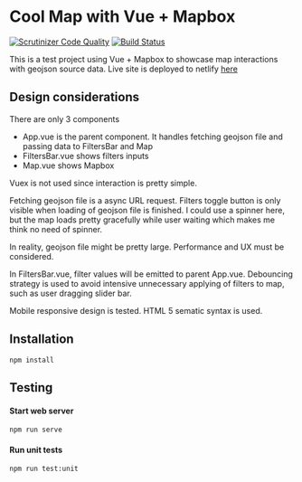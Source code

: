 # Cool Map with Vue + Mapbox
[![Scrutinizer Code Quality](https://scrutinizer-ci.com/g/xwan510/fe-test/badges/quality-score.png?b=master)](https://scrutinizer-ci.com/g/xwan510/fe-test/?branch=master)
[![Build Status](https://scrutinizer-ci.com/g/xwan510/fe-test/badges/build.png?b=master)](https://scrutinizer-ci.com/g/xwan510/fe-test/build-status/master)

This is a test project using Vue + Mapbox to showcase map interactions with geojson source data.
Live site is deployed to netlify [here](https://5ec66560cc94270006009900--serene-shirley-97e865.netlify.app/)

## Design considerations

There are only 3 components
- App.vue is the parent component. It handles fetching geojson file and passing data to FiltersBar and Map
- FiltersBar.vue shows filters inputs
- Map.vue shows Mapbox

Vuex is not used since interaction is pretty simple.

Fetching geojson file is a async URL request. Filters toggle button is only visible when loading of geojson file is finished. I could use a spinner here, but the map loads pretty gracefully while user waiting which makes me think no need of spinner.

In reality, geojson file might be pretty large. Performance and UX must be considered.

In FiltersBar.vue, filter values will be emitted to parent App.vue. Debouncing strategy is used to avoid intensive unnecessary applying of filters to map, such as user dragging slider bar.

Mobile responsive design is tested. HTML 5 sematic syntax is used.

## Installation

```
npm install
```

## Testing

#### Start web server

```
npm run serve
```

#### Run unit tests

```
npm run test:unit
```

